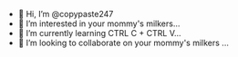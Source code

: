 - 👋 Hi, I’m @copypaste247
- 👀 I’m interested in your mommy's milkers...
- 🌱 I’m currently learning CTRL C + CTRL V...
- 💞️ I’m looking to collaborate on your mommy's milkers ...



